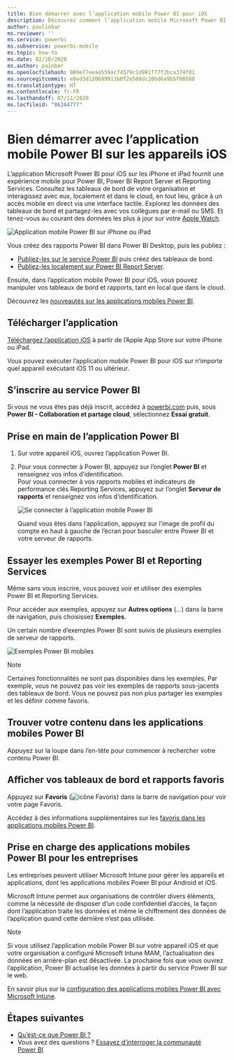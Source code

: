```yaml
---
title: Bien démarrer avec l’application mobile Power BI pour iOS
description: Découvrez comment l’application mobile Microsoft Power BI pour iOS parvient à mettre Power BI dans votre poche, avec un accès mobile aux informations métier en local et dans le cloud.
author: paulinbar
ms.reviewer: ''
ms.service: powerbi
ms.subservice: powerbi-mobile
ms.topic: how-to
ms.date: 02/10/2020
ms.author: painbar
ms.openlocfilehash: 989e77eeaa559ac74579c1d981f77f2bca374f01
ms.sourcegitcommit: e8ed3d120699911b0f2e508dc20bd6a9b5f00580
ms.translationtype: HT
ms.contentlocale: fr-FR
ms.lasthandoff: 07/11/2020
ms.locfileid: "86264777"
---
```

# <a name="get-started-with-the-power-bi-mobile-app-on-ios-devices"></a>Bien démarrer avec l’application mobile Power BI sur les appareils iOS
L’application Microsoft Power BI pour iOS sur les iPhone et iPad fournit une expérience mobile pour Power BI, Power BI Report Server et Reporting Services. Consultez les tableaux de bord de votre organisation et interagissez avec eux, localement et dans le cloud, en tout lieu, grâce à un accès mobile en direct via une interface tactile. Explorez les données des tableaux de bord et partagez-les avec vos collègues par e-mail ou SMS. Et tenez-vous au courant des données les plus à jour sur votre [Apple Watch](mobile-apple-watch.md).  

![Application mobile Power BI sur iPhone ou iPad](./media/mobile-iphone-app-get-started/pbi_ipad_iphonedevices.png)

Vous créez des rapports Power BI dans Power BI Desktop, puis les publiez :

* [Publiez-les sur le service Power BI](../../fundamentals/service-get-started.md) puis créez des tableaux de bord.
* [Publiez-les localement sur Power BI Report Server](../../report-server/quickstart-create-powerbi-report.md).

Ensuite, dans l’application mobile Power BI pour iOS, vous pouvez manipuler vos tableaux de bord et rapports, tant en local que dans le cloud.

Découvrez les [nouveautés sur les applications mobiles Power BI](mobile-whats-new-in-the-mobile-apps.md).

## <a name="download-the-app"></a>Télécharger l’application
[Téléchargez l’application iOS](https://go.microsoft.com/fwlink/?LinkId=522062 "Télécharger l’application iOS") à partir de l’Apple App Store sur votre iPhone ou iPad.

Vous pouvez exécuter l’application mobile Power BI pour iOS sur n’importe quel appareil exécutant iOS 11 ou ultérieur. 

## <a name="sign-up-for-the-power-bi-service"></a>S’inscrire au service Power BI
Si vous ne vous êtes pas déjà inscrit, accédez à [powerbi.com](https://powerbi.microsoft.com/get-started/) puis, sous **Power BI - Collaboration et partage cloud**, sélectionnez **Essai gratuit**.


## <a name="get-started-with-the-power-bi-app"></a>Prise en main de l’application Power BI
1. Sur votre appareil iOS, ouvrez l’application Power BI.
2. Pour vous connecter à Power BI, appuyez sur l’onglet **Power BI** et renseignez vos infos d’identification.  
   Pour vous connecter à vos rapports mobiles et indicateurs de performance clés Reporting Services, appuyez sur l’onglet **Serveur de rapports** et renseignez vos infos d’identification.
   
   ![Se connecter à l’application mobile Power BI](./media/mobile-iphone-app-get-started/power-bi-connect-to-login.png)
   
   Quand vous êtes dans l’application, appuyez sur l’image de profil du compte en haut à gauche de l’écran pour basculer entre Power BI et votre serveur de rapports. 

## <a name="try-the-power-bi-and-reporting-services-samples"></a>Essayer les exemples Power BI et Reporting Services
Même sans vous inscrire, vous pouvez voir et utiliser des exemples Power BI et Reporting Services.

Pour accéder aux exemples, appuyez sur **Autres options** (...) dans la barre de navigation, puis choisissez **Exemples**.

Un certain nombre d’exemples Power BI sont suivis de plusieurs exemples de serveur de rapports.

   ![Exemples Power BI mobiles](./media/mobile-iphone-app-get-started/power-bi-iphone-powerbi-samples.png)
   
   > [!NOTE]
   > Certaines fonctionnalités ne sont pas disponibles dans les exemples. Par exemple, vous ne pouvez pas voir les exemples de rapports sous-jacents des tableaux de bord. Vous ne pouvez pas non plus partager les exemples et les définir comme favoris. 
   > 
   >

## <a name="find-your-content-in-the-power-bi-mobile-apps"></a>Trouver votre contenu dans les applications mobiles Power BI

Appuyez sur la loupe dans l’en-tête pour commencer à rechercher votre contenu Power BI.

## <a name="view-your-favorite-dashboards-and-reports"></a>Afficher vos tableaux de bord et rapports favoris
Appuyez sur **Favoris** (![icône Favoris](./media/mobile-iphone-app-get-started/power-bi-mobile-apps-home-favorites-icon.png)) dans la barre de navigation pour voir votre page Favoris. 

Accédez à des informations supplémentaires sur les [favoris dans les applications mobiles Power BI](mobile-apps-favorites.md).

## <a name="enterprise-support-for-the-power-bi-mobile-apps"></a>Prise en charge des applications mobiles Power BI pour les entreprises
Les entreprises peuvent utiliser Microsoft Intune pour gérer les appareils et applications, dont les applications mobiles Power BI pour Android et iOS.

Microsoft Intune permet aux organisations de contrôler divers éléments, comme la nécessité de disposer d’un code confidentiel d’accès, la façon dont l’application traite les données et même le chiffrement des données de l’application quand cette dernière n’est pas utilisée.

> [!NOTE]
> Si vous utilisez l’application mobile Power BI sur votre appareil iOS et que votre organisation a configuré Microsoft Intune MAM, l’actualisation des données en arrière-plan est désactivée. La prochaine fois que vous ouvrez l’application, Power BI actualise les données à partir du service Power BI sur le web.
> 

En savoir plus sur la [configuration des applications mobiles Power BI avec Microsoft Intune](../../admin/service-admin-mobile-intune.md). 

## <a name="next-steps"></a>Étapes suivantes

* [Qu’est-ce que Power BI ?](../../fundamentals/power-bi-overview.md)
* Vous avez des questions ? [Essayez d’interroger la communauté Power BI](https://community.powerbi.com/)
